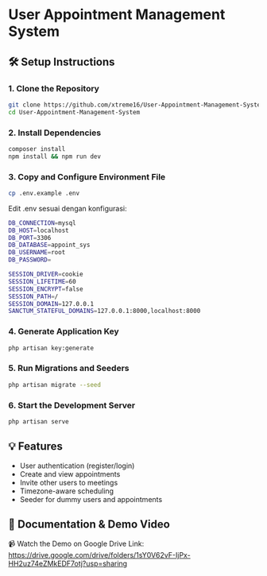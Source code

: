 # User Appointment Management System

## 🛠️ Setup Instructions

### 1. Clone the Repository
```bash
git clone https://github.com/xtreme16/User-Appointment-Management-System.git
cd User-Appointment-Management-System
```

### 2. Install Dependencies
```bash
composer install
npm install && npm run dev
```

### 3. Copy and Configure Environment File
```bash
cp .env.example .env
```

Edit .env sesuai dengan konfigurasi:
```bash
DB_CONNECTION=mysql
DB_HOST=localhost
DB_PORT=3306
DB_DATABASE=appoint_sys
DB_USERNAME=root
DB_PASSWORD=

SESSION_DRIVER=cookie
SESSION_LIFETIME=60
SESSION_ENCRYPT=false
SESSION_PATH=/
SESSION_DOMAIN=127.0.0.1
SANCTUM_STATEFUL_DOMAINS=127.0.0.1:8000,localhost:8000
```

### 4. Generate Application Key
```bash
php artisan key:generate
```

### 5. Run Migrations and Seeders
```bash
php artisan migrate --seed
```

### 6. Start the Development Server
```bash
php artisan serve
```

## 💡 Features

- User authentication (register/login)
- Create and view appointments
- Invite other users to meetings
- Timezone-aware scheduling
- Seeder for dummy users and appointments

## 📸 Documentation & Demo Video

📹 Watch the Demo on Google Drive
Link:
https://drive.google.com/drive/folders/1sY0V62vF-IjPx-HH2uz74eZMkEDF7otj?usp=sharing